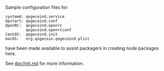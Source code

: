 Sample configuration files for:
```
systemd: qogecoind.service
Upstart: qogecoind.conf
OpenRC:  qogecoind.openrc
         qogecoind.openrcconf
CentOS:  qogecoind.init
macOS:   org.qogecoin.qogecoind.plist
```
have been made available to assist packagers in creating node packages here.

See [doc/init.md](../../doc/init.md) for more information.
